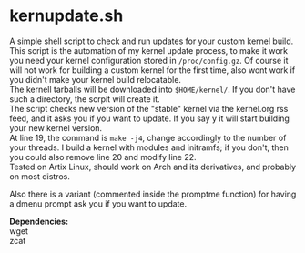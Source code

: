 # kernupdate.sh
A simple shell script to check and run updates for your custom kernel build.\
This script is the automation of my kernel update process, to make it work you need your kernel configuration stored in `/proc/config.gz`. Of course it will not work for building a custom kernel for the first time, also wont work if you didn't make your kernel build relocatable.\
The kernell tarballs will be downloaded into `$HOME/kernel/`. If you don't have such a directory, the scrpit will create it.\
The script checks new version of the "stable" kernel via the kernel.org rss feed, and it asks you if you want to update. If you say y it will start building your new kernel version.\
At line 19, the command is `make -j4`, change accordingly to the number of your threads. I build a kernel with modules and initramfs; if you don't, then you could also remove line 20 and modify line 22.\
Tested on Artix Linux, should work on Arch and its derivatives, and probably on most distros.


Also there is a variant (commented inside the promptme function) for having a dmenu prompt ask you if you want to update.

**Dependencies:**\
wget\
zcat

